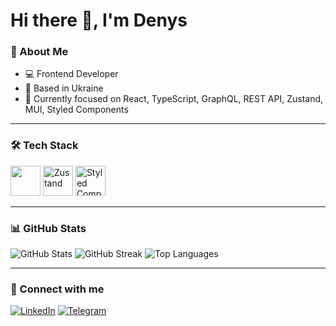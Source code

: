 # Hi there 👋, I'm Denys

### 🚀 About Me
- 💻 Frontend  Developer
- 📍 Based in Ukraine
- 🌱 Currently focused on React, TypeScript, GraphQL, REST API, Zustand, MUI, Styled Components

---

### 🛠 Tech Stack
<p>
  <img src="https://skillicons.dev/icons?i=html,css,js,ts,react,nextjs,graphql,redux,mui,figma,git" height="48"÷/>
  <img src="https://img.shields.io/badge/Zustand-181717?style=flat&logo=react&logoColor=white" height="48" alt="Zustand"/>
  <img src="https://img.shields.io/badge/Styled--Components-DB7093?style=flat&logo=styled-components&logoColor=white" height="48" alt="Styled Components"/>
</p>

---

### 📊 GitHub Stats
![GitHub Stats](https://github-readme-stats.vercel.app/api?username=DenysKoliak11&show_icons=true&theme=radical)
![GitHub Streak](https://github-readme-streak-stats.herokuapp.com/?user=DenysKoliak11&theme=radical)
![Top Languages](https://github-readme-stats.vercel.app/api/top-langs/?username=DenysKoliak11&layout=compact&theme=radical)

---

### 🔗 Connect with me
[![LinkedIn](https://img.shields.io/badge/LinkedIn-blue?style=flat&logo=linkedin&logoColor=white)](https://www.linkedin.com/in/denys-koliak/)
[![Telegram](https://img.shields.io/badge/Telegram-2CA5E0?style=flat&logo=telegram&logoColor=white)](https://t.me/denys_koliak)

